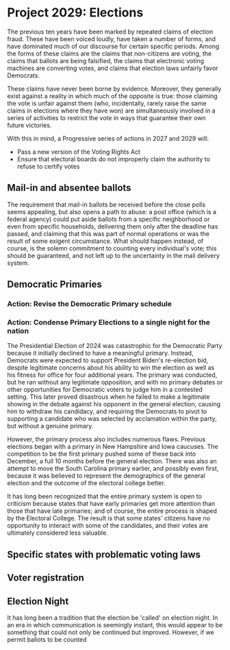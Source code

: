 # Project 2029: Elections #

The previous ten years have been marked by repeated claims of election fraud.
These have been voiced loudly, have taken a number of forms, and have dominated
much of our discourse for certain specific periods. Among the forms of these
claims are the claims that non-citizens are voting, the claims that ballots
are being falsified, the claims that electronic voting machines are converting
votes, and claims that election laws unfairly favor Democrats.

These claims have never been borne by evidence. Moreover, they generally
exist against a reality in which much of the opposite is true: those claiming
the vote is unfair against them (who, incidentally, rarely raise the same claims
in elections where they have won) are simultaneously involved in a series of
activities to restrict the vote in ways that guarantee their own future victories.

With this in mind, a Progressive series of actions in 2027 and 2029 will:

- Pass a new version of the Voting Rights Act
- Ensure that electoral boards do not improperly claim the authority to refuse to certify votes


## Mail-in and absentee ballots

The requirement that mail-in ballots be received before the close polls seems appealing,
but also opens a path to abuse: a post office (which is a federal agency) could put aside
ballots from a specific neighborhood or even from specific households, delivering them only
after the deadline has passed, and claiming that this was part of normal operations or was
the result of some exigent circumstance. What should happen instead, of course, is the
solemn commitment to counting every individual's vote; this should be guaranteed, and not
left up to the uncertainty in the mail delivery system.

## Democratic Primaries

### Action: Revise the Democratic Primary schedule ###
### Action: Condense Primary Elections to a single night for the nation

The Presidential Election of 2024 was catastrophic for the Democratic Party because
it initially declined to have a meaningful primary. Instead, Democrats were expected
to support President Biden's re-election bid, despite legitimate concerns about his
ability to win the election as well as his fitness for office for four additional years.
The primary was conducted, but he ran without any legitimate opposition, and with no
primary debates or other opportunities for Democratic voters to judge him in a contested
setting. This later proved disastrous when he failed to make a legitimate showing in the
debate against his opponent in the general election, causing him to withdraw his candidacy,
and requiring the Democrats to pivot to supporting a candidate who was selected by
acclamation within the party, but without a genuine primary.

However, the primary process also includes numerous flaws. Previous elections began with
a primary in New Hampshire and Iowa caucuses. The competition to be the first primary
pushed some of these back into December, a full 10 months before the general election.
There was also an attempt to move the South Carolina primary earlier, and possibly even
first, because it was believed to represent the demographics of the general election
and the outcome of the electoral college better.

It has long been recognized that the entire primary system is open to criticism because
states that have early primaries get more attention than those that have late primaries;
and of course, the entire process is shaped by the Electoral College. The result is that
some states' citizens have no opportunity to interact with some of the candidates, and
their votes are ultimately considered less valuable.

## Specific states with problematic voting laws

## Voter registration

## Election Night
It has long been a tradition that the election be 'called' on election night. In an era in
which communication is seemingly instant, this would appear to be something that could not
only be continued but improved. However, if we permit ballots to be counted

